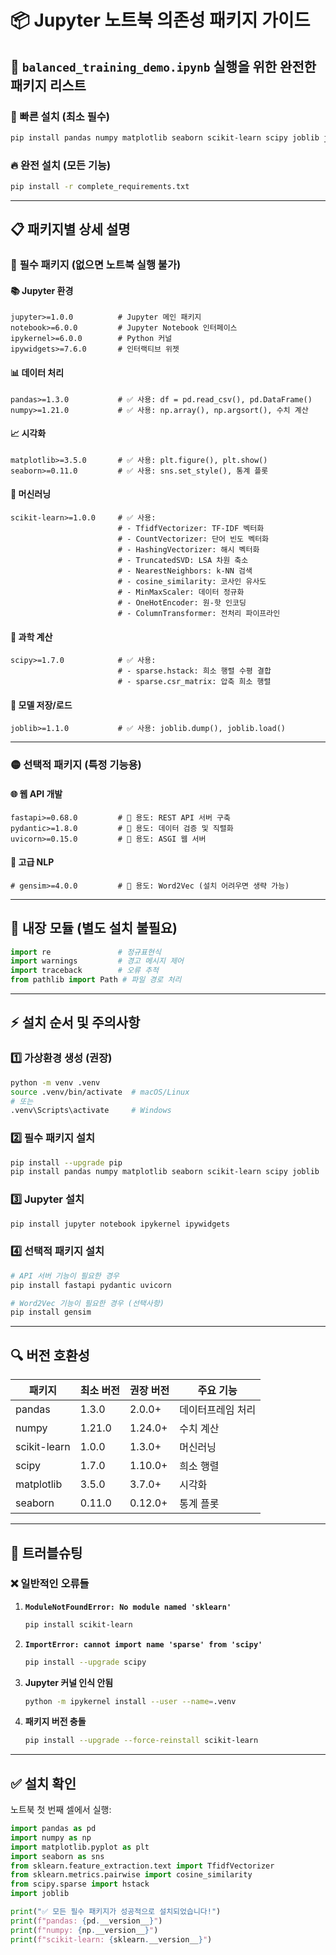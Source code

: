 # 📦 Jupyter 노트북 의존성 패키지 가이드

## 🎯 `balanced_training_demo.ipynb` 실행을 위한 완전한 패키지 리스트

### 🚀 빠른 설치 (최소 필수)
```bash
pip install pandas numpy matplotlib seaborn scikit-learn scipy joblib jupyter notebook
```

### 🔥 완전 설치 (모든 기능)
```bash
pip install -r complete_requirements.txt
```

---

## 📋 패키지별 상세 설명

### 🔴 **필수 패키지** (없으면 노트북 실행 불가)

#### 📚 **Jupyter 환경**
```
jupyter>=1.0.0          # Jupyter 메인 패키지
notebook>=6.0.0         # Jupyter Notebook 인터페이스
ipykernel>=6.0.0        # Python 커널
ipywidgets>=7.6.0       # 인터랙티브 위젯
```

#### 📊 **데이터 처리**
```
pandas>=1.3.0           # ✅ 사용: df = pd.read_csv(), pd.DataFrame()
numpy>=1.21.0           # ✅ 사용: np.array(), np.argsort(), 수치 계산
```

#### 📈 **시각화**
```
matplotlib>=3.5.0       # ✅ 사용: plt.figure(), plt.show()
seaborn>=0.11.0         # ✅ 사용: sns.set_style(), 통계 플롯
```

#### 🤖 **머신러닝**
```
scikit-learn>=1.0.0     # ✅ 사용:
                        # - TfidfVectorizer: TF-IDF 벡터화
                        # - CountVectorizer: 단어 빈도 벡터화
                        # - HashingVectorizer: 해시 벡터화
                        # - TruncatedSVD: LSA 차원 축소
                        # - NearestNeighbors: k-NN 검색
                        # - cosine_similarity: 코사인 유사도
                        # - MinMaxScaler: 데이터 정규화
                        # - OneHotEncoder: 원-핫 인코딩
                        # - ColumnTransformer: 전처리 파이프라인
```

#### 🔬 **과학 계산**
```
scipy>=1.7.0            # ✅ 사용:
                        # - sparse.hstack: 희소 행렬 수평 결합
                        # - sparse.csr_matrix: 압축 희소 행렬
```

#### 💾 **모델 저장/로드**
```
joblib>=1.1.0           # ✅ 사용: joblib.dump(), joblib.load()
```

---

### 🟡 **선택적 패키지** (특정 기능용)

#### 🌐 **웹 API 개발**
```
fastapi>=0.68.0         # 🔧 용도: REST API 서버 구축
pydantic>=1.8.0         # 🔧 용도: 데이터 검증 및 직렬화
uvicorn>=0.15.0         # 🔧 용도: ASGI 웹 서버
```

#### 🔧 **고급 NLP**
```
# gensim>=4.0.0         # 🔧 용도: Word2Vec (설치 어려우면 생략 가능)
```

---

## 📝 **내장 모듈** (별도 설치 불필요)

```python
import re               # 정규표현식
import warnings         # 경고 메시지 제어
import traceback        # 오류 추적
from pathlib import Path # 파일 경로 처리
```

---

## ⚡ **설치 순서 및 주의사항**

### 1️⃣ **가상환경 생성 (권장)**
```bash
python -m venv .venv
source .venv/bin/activate  # macOS/Linux
# 또는
.venv\Scripts\activate     # Windows
```

### 2️⃣ **필수 패키지 설치**
```bash
pip install --upgrade pip
pip install pandas numpy matplotlib seaborn scikit-learn scipy joblib
```

### 3️⃣ **Jupyter 설치**
```bash
pip install jupyter notebook ipykernel ipywidgets
```

### 4️⃣ **선택적 패키지 설치**
```bash
# API 서버 기능이 필요한 경우
pip install fastapi pydantic uvicorn

# Word2Vec 기능이 필요한 경우 (선택사항)
pip install gensim
```

---

## 🔍 **버전 호환성**

| 패키지 | 최소 버전 | 권장 버전 | 주요 기능 |
|--------|----------|----------|----------|
| pandas | 1.3.0 | 2.0.0+ | 데이터프레임 처리 |
| numpy | 1.21.0 | 1.24.0+ | 수치 계산 |
| scikit-learn | 1.0.0 | 1.3.0+ | 머신러닝 |
| scipy | 1.7.0 | 1.10.0+ | 희소 행렬 |
| matplotlib | 3.5.0 | 3.7.0+ | 시각화 |
| seaborn | 0.11.0 | 0.12.0+ | 통계 플롯 |

---

## 🚨 **트러블슈팅**

### ❌ **일반적인 오류들**

1. **`ModuleNotFoundError: No module named 'sklearn'`**
   ```bash
   pip install scikit-learn
   ```

2. **`ImportError: cannot import name 'sparse' from 'scipy'`**
   ```bash
   pip install --upgrade scipy
   ```

3. **Jupyter 커널 인식 안됨**
   ```bash
   python -m ipykernel install --user --name=.venv
   ```

4. **패키지 버전 충돌**
   ```bash
   pip install --upgrade --force-reinstall scikit-learn
   ```

---

## ✅ **설치 확인**

노트북 첫 번째 셀에서 실행:

```python
import pandas as pd
import numpy as np
import matplotlib.pyplot as plt
import seaborn as sns
from sklearn.feature_extraction.text import TfidfVectorizer
from sklearn.metrics.pairwise import cosine_similarity
from scipy.sparse import hstack
import joblib

print("✅ 모든 필수 패키지가 성공적으로 설치되었습니다!")
print(f"pandas: {pd.__version__}")
print(f"numpy: {np.__version__}")
print(f"scikit-learn: {sklearn.__version__}")
``` 